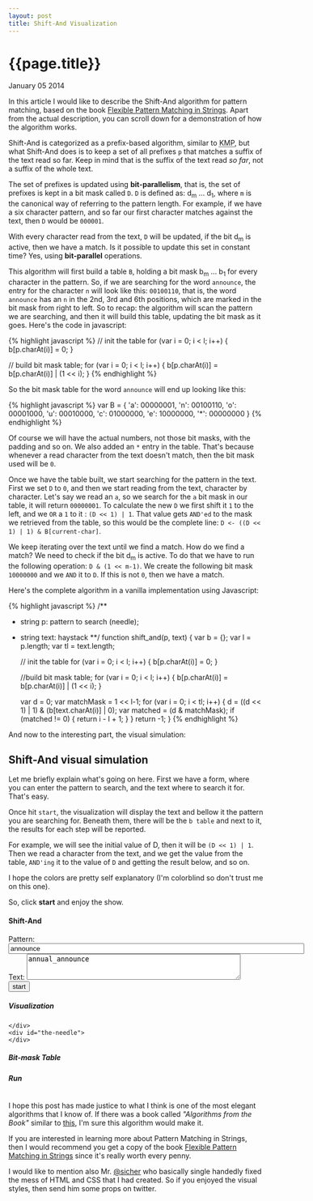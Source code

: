 ```yaml
---
layout: post
title: Shift-And Visualization
---
```


# {{page.title}} #

<span class="meta">January 05 2014</span>

In this article I would like to describe the Shift-And algorithm for pattern matching, based on the book [Flexible Pattern Matching in Strings](http://www.amazon.com/Flexible-Pattern-Matching-Strings-Algorithms/dp/0521039932). Apart from the actual description, you can scroll down for a demonstration of how the algorithm works.

Shift-And is categorized as a prefix-based algorithm, similar to <abbr title="Knuth-Morris-Pratt">KMP</abbr>, but what Shift-And does is to keep a set of all prefixes `p` that matches a suffix of the text read so far. Keep in mind that is the suffix of the text read _so far_, not a suffix of the whole text.

The set of prefixes is updated using __bit-parallelism__, that is, the set of prefixes is kept in a bit mask called `D`. `D` is defined as: d<sub>m</sub> ... d<sub>1</sub>, where `m` is the canonical way of referring to the pattern length. For example, if we have a six character pattern, and so far our first character matches against the text, then `D` would be `000001`. 

With every character read from the text, `D` will be updated, if the bit d<sub>m</sub> is active, then we have a match. Is it possible to update this set in constant time? Yes, using __bit-parallel__ operations.

This algorithm will first build a table `B`, holding a bit mask b<sub>m</sub> ... b<sub>1</sub> for every character in the pattern. So, if we are searching for the word `announce`, the entry for the character `n` will look like this: `00100110`, that is, the word `announce` has an `n` in the 2nd, 3rd and 6th positions, which are marked in the bit mask from right to left. So to recap: the algorithm will scan the pattern we are searching, and then it will build this table, updating the bit mask as it goes. Here's the code in javascript:

{% highlight javascript %}
// init the table
for (var i = 0; i < l; i++) {
    b[p.charAt(i)] = 0;
}

// build bit mask table;
for (var i = 0; i < l; i++) {
    b[p.charAt(i)] = b[p.charAt(i)] | (1 << i);
}
{% endhighlight %}

So the bit mask table for the word `announce` will end up looking like this:

{% highlight javascript %}
var B = {
  'a': 00000001,
  'n': 00100110,
  'o': 00001000,
  'u': 00010000,
  'c': 01000000,
  'e': 10000000,
  '*': 00000000
}
{% endhighlight %}

Of course we will have the actual numbers, not those bit masks, with the padding and so on. We also added an `*` entry in the table. That's because whenever a read character from the text doesn't match, then the bit mask used will be `0`.

Once we have the table built, we start searching for the pattern in the text. First we set `D` to `0`, and then we start reading from the text, character by character. Let's say we read an `a`, so we search for the `a` bit mask in our table, it will return `00000001`. To calculate the new `D` we first shift it `1` to the left, and we `OR` a `1` to it : `(D << 1) | 1`. That value gets `AND'ed` to the mask we retrieved from the table, so this would be the complete line: `D <- ((D << 1) | 1) & B[current-char]`.

We keep iterating over the text until we find a match. How do we find a match? We need to check if the bit d<sub>m</sub> is active. To do that we have to run the following operation: `D & (1 << m-1)`. We create the following bit mask `10000000` and we `AND` it to `D`. If this is not `0`, then we have a match.

Here's the complete algorithm in a vanilla implementation using Javascript:

{% highlight javascript %}
/**
  * string p: pattern to search (needle);
  * string text: haystack
**/
function shift_and(p, text) {
    var b = {};
    var l = p.length;
    var tl = text.length;
 
    // init the table
    for (var i = 0; i < l; i++) {
        b[p.charAt(i)] = 0;
    }

    //build bit mask table;
    for (var i = 0; i < l; i++) {
        b[p.charAt(i)] = b[p.charAt(i)] | (1 << i);
    }
 
    var d = 0;
    var matchMask = 1 << l-1;
    for (var i = 0; i < tl; i++) {
        d = ((d << 1) | 1) & (b[text.charAt(i)] | 0);
        var matched = (d & matchMask);
        if (matched != 0) {
            return i - l + 1;
        }
    }
    return -1;
}
{% endhighlight %}

And now to the interesting part, the visual simulation:

## Shift-And visual simulation ##

Let me briefly explain what's going on here. First we have a form, where you can enter the pattern to search, and the text where to search it for. That's easy.

Once hit `start`, the visualization will display the text and bellow it the pattern you are searching for. Beneath them, there will be the `b table` and next to it, the results for each step will be reported. 

For example, we will see the initial value of D, then it will be `(D << 1) | 1`. Then we read a character from the text, and we get the value from the table, `AND'ing` it to the value of `D` and getting the result below, and so on.

I hope the colors are pretty self explanatory (I'm colorblind so don't trust me on this one).

So, click __start__ and enjoy the show.

<link rel="stylesheet" href="/css/sand.css" type="text/css" media="screen" title="no title" charset="utf-8" />
<div class="shiftand">
<h4>Shift-And</h4>
<form id="shiftand">
    <label for="pattern">Pattern:</label>
    <input id="pattern" type="text" name="pattern" value="announce" size="70" />
    <label for="text">Text:</label>
    <textarea id="text" name="text" cols="50" rows="3">annual_announce</textarea>
    <input type="submit" value="start" />
</form>
<div id="vis_container" class="hidden">
  <div id="text_blocks">
    <h5>Visualization</h5>
    <div id="the-haystack">
      
    </div>
    <div id="the-needle">
    </div>
  </div>
  <div id="bitrun">
    <div id="bitmask">
        <h5>Bit-mask Table</h5>
        <ul id="bitmask-table" class="table"></ul>
    </div>
    <div id="match-run">
        <h5>Run</h5>
        <pre></pre>
     </div>
  </div>
</div>
</div>
<script type="text/javascript" charset="utf-8" src="/javascripts/jquery-1.9.1.js">
  
</script>
<script type="text/javascript" charset="utf-8" src="/javascripts/jquery-ui-1.10.3.custom.js">
  
</script>
<script type="text/javascript" charset="utf-8" src="/javascripts/forms.js">
  
</script>
<script type="text/javascript" charset="utf-8" src="/javascripts/shift_and.js">
  
</script>

I hope this post has made justice to what I think is one of the most elegant algorithms that I know of. If there was a book called _"Algorithms from the Book"_ similar to [this](http://www.amazon.com/Proofs-THE-BOOK-Martin-Aigner/dp/3642008550), I'm sure this algorithm would make it.

If you are interested in learning more about Pattern Matching in Strings, then I would recommend you get a copy of the book [Flexible Pattern Matching in Strings](http://www.amazon.com/Flexible-Pattern-Matching-Strings-Algorithms/dp/0521039932) since it's really worth every penny.

I would like to mention also Mr. [@sicher](https://twitter.com/sicher) who basically single handedly fixed the mess of HTML and CSS that I had created. So if you enjoyed the visual styles, then send him some props on twitter.